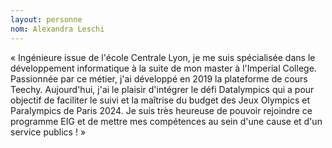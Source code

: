 ```yaml
---
layout: personne 
nom: Alexandra Leschi 
---
```


« Ingénieure issue de l'école Centrale Lyon, je me suis spécialisée dans le développement informatique à la suite de mon master à l'Imperial College. Passionnée par ce métier, j'ai développé en 2019 la plateforme de cours Teechy. Aujourd'hui, j'ai le plaisir d'intégrer le défi Datalympics qui a pour objectif de faciliter le suivi et la maîtrise du budget des Jeux Olympics et Paralympics de Paris 2024. Je suis très heureuse de pouvoir rejoindre ce programme EIG et de mettre mes compétences au sein d'une cause et d'un service publics ! »
